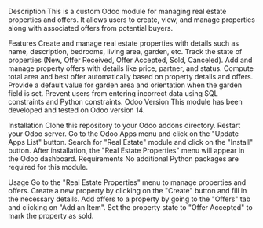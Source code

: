 Description
This is a custom Odoo module for managing real estate properties and offers. It allows users to create, view, and manage properties along with associated offers from potential buyers.

Features
Create and manage real estate properties with details such as name, description, bedrooms, living area, garden, etc.
Track the state of properties (New, Offer Received, Offer Accepted, Sold, Canceled).
Add and manage property offers with details like price, partner, and status.
Compute total area and best offer automatically based on property details and offers.
Provide a default value for garden area and orientation when the garden field is set.
Prevent users from entering incorrect data using SQL constraints and Python constraints.
Odoo Version
This module has been developed and tested on Odoo version 14.

Installation
Clone this repository to your Odoo addons directory.
Restart your Odoo server.
Go to the Odoo Apps menu and click on the "Update Apps List" button.
Search for "Real Estate" module and click on the "Install" button.
After installation, the "Real Estate Properties" menu will appear in the Odoo dashboard.
Requirements
No additional Python packages are required for this module.

Usage
Go to the "Real Estate Properties" menu to manage properties and offers.
Create a new property by clicking on the "Create" button and fill in the necessary details.
Add offers to a property by going to the "Offers" tab and clicking on "Add an Item".
Set the property state to "Offer Accepted" to mark the property as sold.